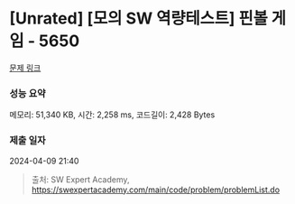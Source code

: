 # [Unrated] [모의 SW 역량테스트] 핀볼 게임 - 5650 

[문제 링크](https://swexpertacademy.com/main/code/problem/problemDetail.do?contestProbId=AWXRF8s6ezEDFAUo) 

### 성능 요약

메모리: 51,340 KB, 시간: 2,258 ms, 코드길이: 2,428 Bytes

### 제출 일자

2024-04-09 21:40



> 출처: SW Expert Academy, https://swexpertacademy.com/main/code/problem/problemList.do